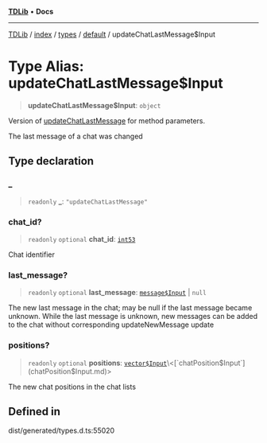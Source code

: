[**TDLib**](../../../../../../README.md) • **Docs**

***

[TDLib](../../../../../../modules.md) / [index](../../../../../README.md) / [types](../../../README.md) / [default](../README.md) / updateChatLastMessage$Input

# Type Alias: updateChatLastMessage$Input

> **updateChatLastMessage$Input**: `object`

Version of [updateChatLastMessage](updateChatLastMessage.md) for method parameters.

The last message of a chat was changed

## Type declaration

### \_

> `readonly` **\_**: `"updateChatLastMessage"`

### chat\_id?

> `readonly` `optional` **chat\_id**: [`int53`](int53.md)

Chat identifier

### last\_message?

> `readonly` `optional` **last\_message**: [`message$Input`](message$Input.md) \| `null`

The new last message in the chat; may be null if the last message became unknown. While the last message is unknown, new messages can be added to the chat without corresponding updateNewMessage update

### positions?

> `readonly` `optional` **positions**: [`vector$Input`](vector$Input.md)\<[`chatPosition$Input`](chatPosition$Input.md)\>

The new chat positions in the chat lists

## Defined in

dist/generated/types.d.ts:55020
